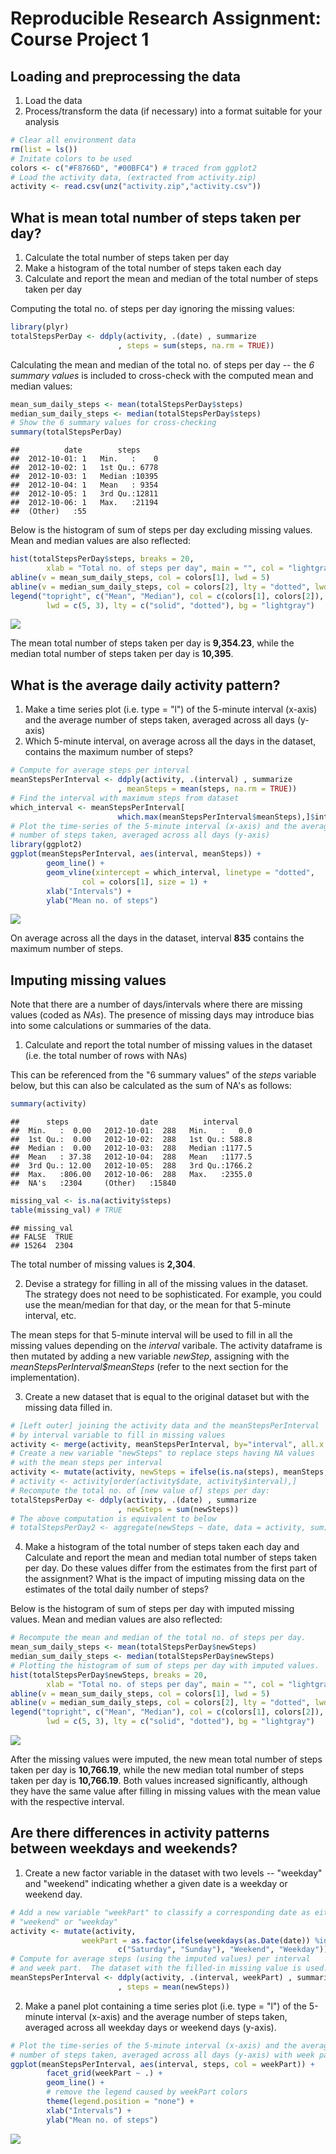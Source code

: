 # Reproducible Research Assignment: Course Project 1
## Loading and preprocessing the data

1. Load the data
2. Process/transform the data (if necessary) into a format suitable for your analysis

```r
# Clear all environment data
rm(list = ls())
# Initate colors to be used
colors <- c("#F8766D", "#00BFC4") # traced from ggplot2
# Load the activity data, (extracted from activity.zip)
activity <- read.csv(unz("activity.zip","activity.csv"))
```


## What is mean total number of steps taken per day?

1. Calculate the total number of steps taken per day
2. Make a histogram of the total number of steps taken each day
3. Calculate and report the mean and median of the total number of steps taken per day

Computing the total no. of steps per day ignoring the missing values:


```r
library(plyr)
totalStepsPerDay <- ddply(activity, .(date) , summarize
                        , steps = sum(steps, na.rm = TRUE))
```

Calculating the mean and median of the total no. of steps per day -- the _6 summary values_ is included to cross-check with the computed mean and median values:


```r
mean_sum_daily_steps <- mean(totalStepsPerDay$steps)
median_sum_daily_steps <- median(totalStepsPerDay$steps)
# Show the 6 summary values for cross-checking
summary(totalStepsPerDay)
```

```
##          date        steps      
##  2012-10-01: 1   Min.   :    0  
##  2012-10-02: 1   1st Qu.: 6778  
##  2012-10-03: 1   Median :10395  
##  2012-10-04: 1   Mean   : 9354  
##  2012-10-05: 1   3rd Qu.:12811  
##  2012-10-06: 1   Max.   :21194  
##  (Other)   :55
```

Below is the histogram of sum of steps per day excluding missing values.  Mean and median values are also reflected: 


```r
hist(totalStepsPerDay$steps, breaks = 20, 
        xlab = "Total no. of steps per day", main = "", col = "lightgray")
abline(v = mean_sum_daily_steps, col = colors[1], lwd = 5)
abline(v = median_sum_daily_steps, col = colors[2], lty = "dotted", lwd = 3)
legend("topright", c("Mean", "Median"), col = c(colors[1], colors[2]), 
        lwd = c(5, 3), lty = c("solid", "dotted"), bg = "lightgray")
```

![](figure/histogram_total_steps_per_day_with_missing_values-1.png)<!-- -->

The mean total number of steps taken per day is __9,354.23__, while the median total number of steps taken per day is __10,395__.


## What is the average daily activity pattern?

1. Make a time series plot (i.e. type = "l") of the 5-minute interval (x-axis) and the average number of steps taken, averaged across all days (y-axis)
2. Which 5-minute interval, on average across all the days in the dataset, contains the maximum number of steps?

```r
# Compute for average steps per interval
meanStepsPerInterval <- ddply(activity, .(interval) , summarize
                        , meanSteps = mean(steps, na.rm = TRUE))
# Find the interval with maximum steps from dataset
which_interval <- meanStepsPerInterval[
                        which.max(meanStepsPerInterval$meanSteps),]$interval
# Plot the time-series of the 5-minute interval (x-axis) and the average 
# number of steps taken, averaged across all days (y-axis)
library(ggplot2)
ggplot(meanStepsPerInterval, aes(interval, meanSteps)) + 
        geom_line() +
        geom_vline(xintercept = which_interval, linetype = "dotted", 
                col = colors[1], size = 1) + 
        xlab("Intervals") +
        ylab("Mean no. of steps") 
```

![](figure/average_daily_activity_pattern-1.png)<!-- -->

On average across all the days in the dataset, interval __835__ contains the maximum number of steps.

## Imputing missing values

Note that there are a number of days/intervals where there are missing values (coded as _NAs_). The presence of missing days may introduce bias into some calculations or summaries of the data.

1. Calculate and report the total number of missing values in the dataset (i.e. the total number of rows with NAs)

This can be referenced from the "6 summary values" of the _steps_ variable below, but this can also be calculated as the sum of NA's as follows:


```r
summary(activity)
```

```
##      steps                date          interval     
##  Min.   :  0.00   2012-10-01:  288   Min.   :   0.0  
##  1st Qu.:  0.00   2012-10-02:  288   1st Qu.: 588.8  
##  Median :  0.00   2012-10-03:  288   Median :1177.5  
##  Mean   : 37.38   2012-10-04:  288   Mean   :1177.5  
##  3rd Qu.: 12.00   2012-10-05:  288   3rd Qu.:1766.2  
##  Max.   :806.00   2012-10-06:  288   Max.   :2355.0  
##  NA's   :2304     (Other)   :15840
```

```r
missing_val <- is.na(activity$steps)
table(missing_val) # TRUE
```

```
## missing_val
## FALSE  TRUE 
## 15264  2304
```
The total number of missing values is __2,304__.

2. Devise a strategy for filling in all of the missing values in the dataset. The strategy does not need to be sophisticated. For example, you could use the mean/median for that day, or the mean for that 5-minute interval, etc.

The mean steps for that 5-minute interval will be used to fill in all the missing values depending on the _interval_ varibale.  The activity dataframe is then mutated by adding a new variable _newStep_, assigning with the _meanStepsPerInterval$meanSteps_ (refer to the next section for the implementation).

3. Create a new dataset that is equal to the original dataset but with the missing data filled in.


```r
# [Left outer] joining the activity data and the meanStepsPerInterval 
# by interval variable to fill in missing values
activity <- merge(activity, meanStepsPerInterval, by="interval", all.x = TRUE)
# Create a new variable "newSteps" to replace steps having NA values 
# with the mean steps per interval  
activity <- mutate(activity, newSteps = ifelse(is.na(steps), meanSteps, steps))
# activity <- activity[order(activity$date, activity$interval),]
# Recompute the total no. of [new value of] steps per day:
totalStepsPerDay <- ddply(activity, .(date) , summarize
                        , newSteps = sum(newSteps))
# The above computation is equivalent to below
# totalStepsPerDay2 <- aggregate(newSteps ~ date, data = activity, sum)
```

4. Make a histogram of the total number of steps taken each day and Calculate and report the mean and median total number of steps taken per day. Do these values differ from the estimates from the first part of the assignment? What is the impact of imputing missing data on the estimates of the total daily number of steps?

Below is the histogram of sum of steps per day with imputed missing values.  Mean and median values are also reflected:


```r
# Recompute the mean and median of the total no. of steps per day.  
mean_sum_daily_steps <- mean(totalStepsPerDay$newSteps)
median_sum_daily_steps <- median(totalStepsPerDay$newSteps)
# Plotting the histogram of sum of steps per day with imputed values.  
hist(totalStepsPerDay$newSteps, breaks = 20, 
        xlab = "Total no. of steps per day", main = "", col = "lightgray")
abline(v = mean_sum_daily_steps, col = colors[1], lwd = 5)
abline(v = median_sum_daily_steps, col = colors[2], lty = "dotted", lwd = 3)
legend("topright", c("Mean", "Median"), col = c(colors[1], colors[2]), 
        lwd = c(5, 3), lty = c("solid", "dotted"), bg = "lightgray")
```

![](figure/new_histogram_total_steps_per_day-1.png)<!-- -->

After the missing values were imputed, the new mean total number of steps taken per day is __10,766.19__, while the new median total number of steps taken per day is __10,766.19__.  Both values increased significantly, although they have the same value after filling in missing values with the mean value with the respective interval.


## Are there differences in activity patterns between weekdays and weekends?

1. Create a new factor variable in the dataset with two levels -- "weekday" and "weekend" indicating whether a given date is a weekday or weekend day.


```r
# Add a new variable "weekPart" to classify a corresponding date as either 
# "weekend" or "weekday"
activity <- mutate(activity, 
                weekPart = as.factor(ifelse(weekdays(as.Date(date)) %in%
                        c("Saturday", "Sunday"), "Weekend", "Weekday")))
# Compute for average steps (using the imputed values) per interval 
# and week part.  The dataset with the filled-in missing value is used.
meanStepsPerInterval <- ddply(activity, .(interval, weekPart) , summarize
                        , steps = mean(newSteps))
```

2. Make a panel plot containing a time series plot (i.e. type = "l") of the 5-minute interval (x-axis) and the average number of steps taken, averaged across all weekday days or weekend days (y-axis). 


```r
# Plot the time-series of the 5-minute interval (x-axis) and the average 
# number of steps taken, averaged across all days (y-axis) with week part
ggplot(meanStepsPerInterval, aes(interval, steps, col = weekPart)) + 
        facet_grid(weekPart ~ .) + 
        geom_line() +
        # remove the legend caused by weekPart colors
        theme(legend.position = "none") + 
        xlab("Intervals") +
        ylab("Mean no. of steps") 
```

![](figure/time_series_plot_interval_vs_mean_steps_with_day_levels-1.png)<!-- -->


